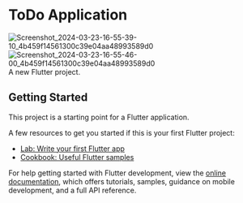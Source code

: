 # ToDo Application

![Screenshot_2024-03-23-16-55-39-10_4b459f14561300c39e04aa48993589d0](https://github.com/arjuncm006/login_ui_flutter/assets/160420204/74b01eb1-e499-4785-a1c9-ac656f8baca0)
![Screenshot_2024-03-23-16-55-46-00_4b459f14561300c39e04aa48993589d0](https://github.com/arjuncm006/login_ui_flutter/assets/160420204/2ff6881d-888d-4a36-8a2c-04fc5d3901ed)
A new Flutter project.

## Getting Started

This project is a starting point for a Flutter application.

A few resources to get you started if this is your first Flutter project:

- [Lab: Write your first Flutter app](https://docs.flutter.dev/get-started/codelab)
- [Cookbook: Useful Flutter samples](https://docs.flutter.dev/cookbook)

For help getting started with Flutter development, view the
[online documentation](https://docs.flutter.dev/), which offers tutorials,
samples, guidance on mobile development, and a full API reference.
